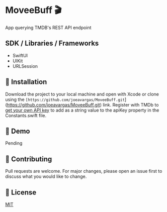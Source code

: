# MoveeBuff 🎬
App querying TMDB's REST API endpoint

## SDK / Libraries / Frameworks
- SwiftUI
- UIKit
- URLSession

## 📲 Installation

Download the project to your local machine and open with Xcode or clone using the `[https://github.com/joeavargas/MoveeBuff.git`](https://github.com/joeavargas/MoveeBuff.git) link. Register with TMDb to [get your own API key](https://www.themoviedb.org/settings/api) to add as a string value to the apiKey property in the Constants.swift file. 

## 🎥 Demo
Pending

## 🤝 Contributing
Pull requests are welcome. For major changes, please open an issue first to discuss what you would like to change.

## 📝 License

[MIT](https://choosealicense.com/licenses/mit/)
